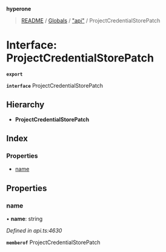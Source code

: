 **hyperone**

> [README](../README.md) / [Globals](../globals.md) / ["api"](../modules/_api_.md) / ProjectCredentialStorePatch

# Interface: ProjectCredentialStorePatch

**`export`** 

**`interface`** ProjectCredentialStorePatch

## Hierarchy

* **ProjectCredentialStorePatch**

## Index

### Properties

* [name](_api_.projectcredentialstorepatch.md#name)

## Properties

### name

•  **name**: string

*Defined in api.ts:4630*

**`memberof`** ProjectCredentialStorePatch
